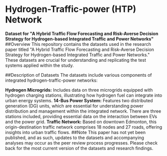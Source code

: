# Hydrogen-Traffic-power (HTP) Network


**Dataset for "A Hybrid Traffic Flow Forecasting and Risk-Averse Decision Strategy for Hydrogen-based Integrated Traffic and Power Networks"**
##Overview
This repository contains the datasets used in the research paper titled "A Hybrid Traffic Flow Forecasting and Risk-Averse Decision Strategy for Hydrogen-based Integrated Traffic and Power Networks." These datasets are crucial for understanding and replicating the test systems applied within the study.

##Description of Datasets
The datasets include various components of integrated hydrogen-traffic-power networks:

**Hydrogen Microgrids:** Includes data on three microgrids equipped with hydrogen charging stations, illustrating how hydrogen fuel can integrate into urban energy systems.
**14-Bus Power System:** Features two distributed generation (DG) units, which are essential for understanding power distribution and management within the integrated network. There are three stations included, providing essential data on the interaction between EVs and the power grid.
**Traffic Network:** Based on downtown Edmonton, this origin-destination traffic network comprises 18 nodes and 27 roads, offering insights into urban traffic flows.
##Note
This paper has not yet been published, and as such, updates to the datasets and accompanying analyses may occur as the peer review process progresses. Please check back for the most current version of the datasets and research findings.
